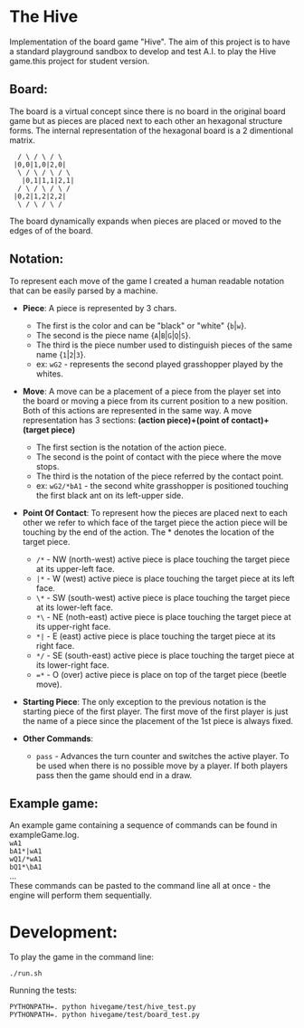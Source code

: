 The Hive
========

Implementation of the board game "Hive".
The aim of this project is to have a standard playground sandbox to develop
and test A.I. to play the Hive game.this project for student version.

Board:
-----

The board is a virtual concept since there is no board in the original board
game but as pieces are placed next to each other an hexagonal structure forms.
The internal representation of the hexagonal board is a 2 dimentional matrix.

```
  / \ / \ / \
 |0,0|1,0|2,0|
  \ / \ / \ / \
   |0,1|1,1|2,1|
  / \ / \ / \ /
 |0,2|1,2|2,2|
  \ / \ / \ /
```
The board dynamically expands when pieces are placed or moved to the edges of
of the board.

Notation:
--------

To represent each move of the game I created a human readable notation that
can be easily parsed by a machine.

 - __Piece__:
    A piece is represented by 3 chars.
    * The first is the color and can be "black" or "white" {`b`|`w`}.
    * The second is the piece name {`A`|`B`|`G`|`Q`|`S`}.
    * The third is the piece number used to distinguish pieces of the same
        name {`1`|`2`|`3`}.
    * ex: `wG2` - represents the second played grasshopper played by the
        whites.

 - __Move__:
    A move can be a placement of a piece from the player set into the board or
    moving a piece from its current position to a new position. Both of this
    actions are represented in the same way.
    A move representation has 3 sections:
        __(action piece)+(point of contact)+(target piece)__
    * The first section is the notation of the action piece.
    * The second is the point of contact with the piece where the move stops.
    * The third is the notation of the piece referred by the contact point.
    * ex: `wG2/*bA1` - the second white grasshopper is positioned touching the
        first black ant on its left-upper side.

 - __Point Of Contact__:
    To represent how the pieces are placed next to each other we refer to which
    face of the target piece the action piece will be touching by the end of
    the action. The * denotes the location of the target piece.
    * `/*` - NW (north-west) active piece is place touching the target piece
        at its upper-left face.
    * `|*` - W (west) active piece is place touching the target piece at its
        left face.
    * `\*` - SW (south-west) active piece is place touching the target piece
        at its lower-left face.
    * `*\` - NE (noth-east) active piece is place touching the target piece at
        its upper-right face.
    * `*|` - E (east) active piece is place touching the target piece at its
        right face.
    * `*/` - SE (south-east) active piece is place touching the target piece
        at its lower-right face.
    * `=*` - O (over) active piece is place on top of the target piece (beetle move).

 - __Starting Piece__:
    The only exception to the previous notation is the starting piece of the
    first player. The first move of the first player is just the name of a
    piece since the placement of the 1st piece is always fixed.

 - __Other Commands__:
    * `pass` - Advances the turn counter and switches the active player.
       To be used when there is no possible move by a player. If both players
       pass then the game should end in a draw.

Example game:
-----------
An example game containing a sequence of commands can be found in exampleGame.log.  
`wA1`  
`bA1*|wA1`  
`wQ1/*wA1`  
`bQ1*\bA1`  
...  
These commands can be pasted to the command line all at once - the engine will 
perform them sequentially.
	   
Development:
===========

To play the game in the command line:
```
./run.sh
```
  
Running the tests:
```
PYTHONPATH=. python hivegame/test/hive_test.py
PYTHONPATH=. python hivegame/test/board_test.py
```



